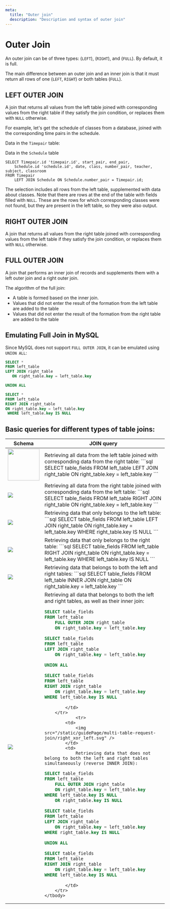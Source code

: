 ```yaml
---
meta:
  title: "Outer join"
  description: "Description and syntax of outer join"
---
```


# Outer Join

An outer join can be of three types: (`LEFT`), (`RIGHT`), and (`FULL`). By default, it is full.

The main difference between an outer join and an inner join is that it must return all rows of one (`LEFT`, `RIGHT`) or both tables (`FULL`).

## LEFT OUTER JOIN

A join that returns all values from the left table joined with corresponding values from the right table
if they satisfy the join condition, or replaces them with `NULL` otherwise.

For example, let's get the schedule of classes from a database, joined with the corresponding time pairs in the schedule.

Data in the `Timepair` table:

Data in the `Schedule` table

```sql-executable-Schedule
SELECT Timepair.id 'timepair.id', start_pair, end_pair,
    Schedule.id 'schedule.id', date, class, number_pair, teacher, subject, classroom
FROM Timepair
    LEFT JOIN Schedule ON Schedule.number_pair = Timepair.id;
```

The selection includes all rows from the left table, supplemented with data about classes.
Note that there are rows at the end of the table with fields filled with `NULL`.
These are the rows for which corresponding classes were not found, but they are present in the left table, so they were also output.

## RIGHT OUTER JOIN

A join that returns all values from the right table joined with corresponding values from the left table if they satisfy the join condition, or replaces them with `NULL` otherwise.

<PostgreSQLOnly>

## FULL OUTER JOIN

A join that performs an inner join of records and supplements them with a left outer join and a right outer join.

The algorithm of the full join:

- A table is formed based on the inner join.
- Values that did not enter the result of the formation from the left table are added to the table
- Values that did not enter the result of the formation from the right table are added to the table

</PostgreSQLOnly>

<MySQLOnly>

## Emulating Full Join in MySQL

Since MySQL does not support `FULL OUTER JOIN`, it can be emulated using `UNION ALL`:

```sql
SELECT *
FROM left_table
LEFT JOIN right_table
   ON right_table.key = left_table.key

UNION ALL

SELECT *
FROM left_table
RIGHT JOIN right_table
ON right_table.key = left_table.key
 WHERE left_table.key IS NULL
```

</MySQLOnly>

## Basic queries for different types of table joins:

<Table>
    <thead>
        <tr>
            <th>Schema</th>
            <th>JOIN query</th>
        </tr>
    </thead>
    <tbody>
        <tr>
            <td>
                <img src="/static/guidePage/multi-table-request-join/left.svg" width="100" />
            </td>
            <td>
                   Retrieving all data from the left table joined with corresponding data from the right table:
                ```sql 
                SELECT table_fields 
                FROM left_table LEFT JOIN right_table 
                    ON right_table.key = left_table.key 
                ```
            </td>
        </tr>
        <tr>
            <td>
                <img src="/static/guidePage/multi-table-request-join/right.svg" />
            </td>
            <td>
                 Retrieving all data from the right table joined with corresponding data from the left table:
                ```sql 
                SELECT table_fields
                FROM left_table RIGHT JOIN right_table
                    ON right_table.key = left_table.key
                ```
            </td>
        </tr>
        <tr>
            <td>
                <img src="/static/guidePage/multi-table-request-join/left_no_right.svg" />
            </td>
            <td>
                Retrieving data that only belongs to the left table:
                ```sql 
                SELECT table_fields
                FROM left_table LEFT JOIN right_table
                    ON right_table.key = left_table.key
                WHERE right_table.key IS NULL
                ```
            </td>
        </tr>
        <tr>
            <td>
                <img src="/static/guidePage/multi-table-request-join/right_no_left.svg" />
            </td>
            <td>
                Retrieving data that only belongs to the right table:
                ```sql 
                SELECT table_fields
                FROM left_table RIGHT JOIN right_table
                    ON right_table.key = left_table.key
                WHERE left_table.key IS NULL
                ```
            </td>
        </tr>
        <tr>
            <td>
                <img src="/static/guidePage/multi-table-request-join/right_and_left.svg" />
            </td>
            <td>
                Retrieving data that belongs to both the left and right tables:
                ```sql 
                SELECT table_fields
                FROM left_table INNER JOIN right_table
                    ON right_table.key = left_table.key
                ```
            </td>
        </tr>
        <tr>
            <td>
                <img src="/static/guidePage/multi-table-request-join/all.svg" />
            </td>
            <td>
                Retrieving all data that belongs to both the left and right tables, as well as their inner join:

<PostgreSQLOnly>

```sql
SELECT table_fields
FROM left_table
    FULL OUTER JOIN right_table
    ON right_table.key = left_table.key
```

</PostgreSQLOnly>

<MySQLOnly>

```sql
SELECT table_fields
FROM left_table
LEFT JOIN right_table
    ON right_table.key = left_table.key

UNION ALL

SELECT table_fields
FROM left_table
RIGHT JOIN right_table
    ON right_table.key = left_table.key
WHERE left_table.key IS NULL
```

</MySQLOnly>

            </td>
        </tr>
                <tr>
            <td>
                <img src="/static/guidePage/multi-table-request-join/right_xor_left.svg" />
            </td>
            <td>
                Retrieving data that does not belong to both the left and right tables simultaneously (reverse INNER JOIN):

<PostgreSQLOnly>

```sql
SELECT table_fields
FROM left_table
    FULL OUTER JOIN right_table
    ON right_table.key = left_table.key
WHERE left_table.key IS NULL
    OR right_table.key IS NULL
```

</PostgreSQLOnly>

<MySQLOnly>

```sql
SELECT table_fields
FROM left_table
LEFT JOIN right_table
    ON right_table.key = left_table.key
WHERE right_table.key IS NULL

UNION ALL

SELECT table_fields
FROM left_table
RIGHT JOIN right_table
    ON right_table.key = left_table.key
WHERE left_table.key IS NULL
```

</MySQLOnly>

            </td>
        </tr>
    </tbody>

</Table>
